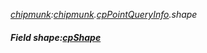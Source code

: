 _[chipmunk](../../modules/chipmunk/chipmunk-module.md):[chipmunk](../../modules/chipmunk/chipmunk-module.md).[cpPointQueryInfo](../../modules/chipmunk/chipmunk-cppointqueryinfo.md).shape_
##### Field shape:[cpShape](../../modules/chipmunk/chipmunk-cpshape.md)
